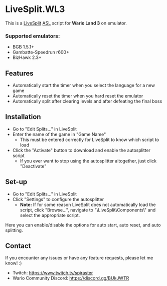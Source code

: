 # LiveSplit.WL3
This is a [LiveSplit](http://livesplit.github.io) [ASL](https://github.com/LiveSplit/LiveSplit/blob/master/Documentation/Auto-Splitters.md) script for **Wario Land 3** on emulator.

### Supported emulators:
- BGB 1.5.1+
- Gambatte-Speedrun r600+
- BizHawk 2.3+

## Features
- Automatically start the timer when you select the language for a new game
- Automatically reset the timer when you hard reset the emulator
- Automatically split after clearing levels and after defeating the final boss

## Installation
- Go to "Edit Splits..." in LiveSplit
- Enter the name of the game in "Game Name"
    - This must be entered correctly for LiveSplit to know which script to load
- Click the "Activate" button to download and enable the autosplitter script
    - If you ever want to stop using the autosplitter altogether, just click "Deactivate"

## Set-up
- Go to "Edit Splits..." in LiveSplit
- Click "Settings" to configure the autosplitter
    - **Note:** If for some reason LiveSplit does not automatically load the script, click "Browse...", navigate to "\LiveSplit\Components\\" and select the appropriate script.

Here you can enable/disable the options for auto start, auto reset, and auto splitting.

## Contact
If you encounter any issues or have any feature requests, please let me know! :)
- Twitch: https://www.twitch.tv/spiraster
- Wario Community Discord: https://discord.gg/BUkJWTR